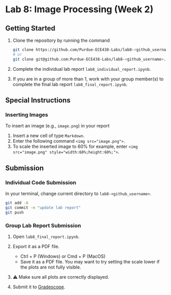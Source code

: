 # Lab 8: Image Processing (Week 2)

## Getting Started

1. Clone the repository by running the command

    ```bash
    git clone https://github.com/Purdue-ECE438-Labs/lab8-<github_username>.git  # using web URL
    # or
    git clone git@github.com:Purdue-ECE438-Labs/lab8-<github_username>.git  # using SSH
    ```

2. Complete the individual lab report `lab8_individual_report.ipynb`.

3. If you are in a group of more than 1, work with your group member(s) to complete the final lab report `lab8_final_report.ipynb`.

## Special Instructions

### Inserting Images

To insert an image (e.g., `image.png`) in your report
  
  1. Insert a new cell of type `Markdown`.
  2. Enter the following command `<img src="image.png">`.
  3. To scale the inserted image to 60% for example, enter `<img src="image.png" style="width:60%;height:60%;">`.

## Submission

### Individual Code Submission

In your terminal, change current directory to `lab8-<github_username>`.

```bash
git add -A 
git commit -m "update lab report"
git push
```

### Group Lab Report Submission

1. Open `lab8_final_report.ipynb`.

2. Export it as a PDF file.
    * Ctrl + P (Windows) or Cmd + P (MacOS)
    * Save it as a PDF file. You may want to try setting the scale lower if the plots are not fully visible.

3. ⚠️ Make sure all plots are correctly displayed.

4. Submit it to [Gradescope](https://www.gradescope.com/).
